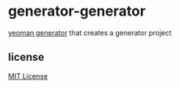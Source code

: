 # generator-generator
[yeoman generator][yeoman-getting-started-url] that creates a generator project

## license
[MIT License][mit-license]

[mit-license]: https://raw.githubusercontent.com/dan-nl/generator-generator/master/license.txt
[yeoman-getting-started-url]: http://yeoman.io/authoring/index.html
